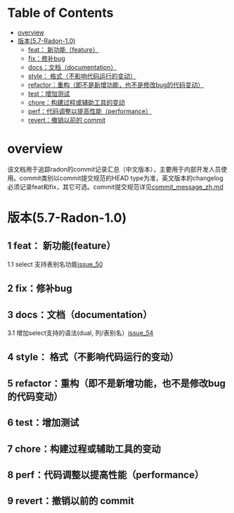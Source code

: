 Table of Contents
=================
   * [overview](#overview)
   * [版本(5.7-Radon-1.0)](#版本57-radon-10)
      * [feat： 新功能（feature）](#1-feat-新功能feature)
      * [fix：修补bug](#2-fix修补bug)
      * [docs：文档（documentation）](#3-docs文档documentation)
      * [style： 格式（不影响代码运行的变动）](#4-style-格式不影响代码运行的变动)
      * [refactor：重构（即不是新增功能，也不是修改bug的代码变动）](#5-refactor重构即不是新增功>能也不是修改bug的代码变动)
      * [test：增加测试](#6-test增加测试)
      * [chore：构建过程或辅助工具的变动](#7-chore构建过程或辅助工具的变动)
      * [perf：代码调整以提高性能（performance）](#8-perf代码调整以提高性能performance)
      * [revert：撤销以前的 commit](#9-revert撤销以前的-commit)

# overview

该文档用于追踪radon的commit记录汇总（中文版本），主要用于内部开发人员使用。commit类别以commit提交规范的HEAD type为准，英文版本的changelog必须记录feat和fix，其它可选。commit提交规范详见[commit_message_zh.md](commit_message_zh.md)

# 版本(5.7-Radon-1.0)

## 1 feat： 新功能(feature）

1.1 select 支持表别名功能[issue_50](feat/pr_0001.md)

## 2 fix：修补bug

## 3 docs：文档（documentation）

3.1 增加select支持的语法(dual, 列/表别名）[issue_54](docs/pr_0001.md)

## 4 style： 格式（不影响代码运行的变动）

## 5 refactor：重构（即不是新增功能，也不是修改bug的代码变动）

## 6 test：增加测试

## 7 chore：构建过程或辅助工具的变动

## 8 perf：代码调整以提高性能（performance）

## 9 revert：撤销以前的 commit
